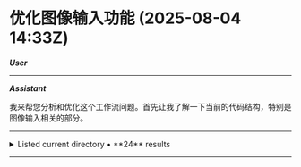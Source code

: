 <!-- Generated by SpecStory -->

# 优化图像输入功能 (2025-08-04 14:33Z)

_**User**_



---

_**Assistant**_

我来帮您分析和优化这个工作流问题。首先让我了解一下当前的代码结构，特别是图像输入相关的部分。


---

<details>
            <summary>Listed current directory • **24** results</summary>
        
| Name |
|-------|
| 📁 `outputs` |
| 📄 `app.py` |
| 📄 `test_parameter_passing.py` |
| 📁 `__pycache__` |
| 📄 `test_fixes.py` |
| 📄 `gallery.html` |
| 📁 `docs` |
| 📄 `demo_new_features.py` |
| 📄 `test_frontend.html` |
| 📄 `FEATURES.md` |
| 📄 `test_features.py` |
| 📄 `start.sh` |
| 📄 `stop.sh` |
| 📁 `scripts` |
| 📁 `debug_and_test` |
| 📄 `app.log` |
| 📄 `test.html` |
| 📄 `requirements.txt` |
| 📄 `env.example` |
| 📄 `config.py` |
| 📁 `venv` |
| 📁 `templates` |
| 📁 `static` |
| 📁 `workflow` |

</details>

---

